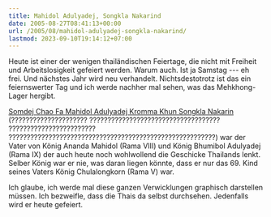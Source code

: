 ```yaml
---
title: Mahidol Adulyadej, Songkla Nakarind
date: 2005-08-27T08:41:13+00:00
url: /2005/08/mahidol-adulyadej-songkla-nakarind/
lastmod: 2023-09-10T19:14:12+07:00
---
```

Heute ist einer der wenigen thailändischen Feiertage, die nicht mit Freiheit und Arbeitslosigkeit gefeiert werden. Warum auch. Ist ja Samstag --- eh frei. Und nächstes Jahr wird neu verhandelt. Nichtsdestotrotz ist das ein feiernswerter Tag und ich werde nachher mal sehen, was das Mehkhong-Lager hergibt.

[Somdej Chao Fa Mahidol Adulyadej Kromma Khun Songkla Nakarin][1] (????????????????????? ???????????????????????????????????? ???????????????????????? ?????????????????????????????????????????????????????????) war der Vater von König Ananda Mahidol (Rama VIII) und König Bhumibol Adulyadej (Rama IX) der auch heute noch wohlwollend die Geschicke Thailands lenkt. Selber König war er nie, was daran liegen könnte, dass er nur das 69. Kind seines Vaters König Chulalongkorn (Rama V) war.

Ich glaube, ich werde mal diese ganzen Verwicklungen graphisch darstellen müssen. Ich bezweifle, dass die Thais da selbst durchsehen. Jedenfalls wird er heute gefeiert.

 [1]: http://www.bangkokpost.net/kingmahidol/
